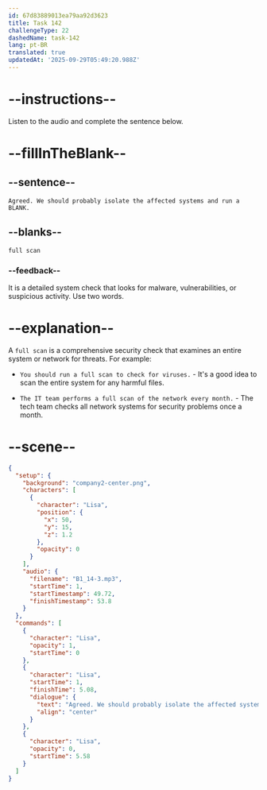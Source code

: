 ```yaml
---
id: 67d83889013ea79aa92d3623
title: Task 142
challengeType: 22
dashedName: task-142
lang: pt-BR
translated: true
updatedAt: '2025-09-29T05:49:20.988Z'
---
```


<!-- (audio) Lisa: Agreed. We should probably isolate the affected systems and run a full scan. -->

# --instructions--

Listen to the audio and complete the sentence below.

# --fillInTheBlank--

## --sentence--

`Agreed. We should probably isolate the affected systems and run a BLANK.`

## --blanks--

`full scan`

### --feedback--

It is a detailed system check that looks for malware, vulnerabilities, or suspicious activity. Use two words.

# --explanation--

A `full scan` is a comprehensive security check that examines an entire system or network for threats. For example:

- `You should run a full scan to check for viruses.` - It's a good idea to scan the entire system for any harmful files.

- `The IT team performs a full scan of the network every month.` - The tech team checks all network systems for security problems once a month.

# --scene--

```json
{
  "setup": {
    "background": "company2-center.png",
    "characters": [
      {
        "character": "Lisa",
        "position": {
          "x": 50,
          "y": 15,
          "z": 1.2
        },
        "opacity": 0
      }
    ],
    "audio": {
      "filename": "B1_14-3.mp3",
      "startTime": 1,
      "startTimestamp": 49.72,
      "finishTimestamp": 53.8
    }
  },
  "commands": [
    {
      "character": "Lisa",
      "opacity": 1,
      "startTime": 0
    },
    {
      "character": "Lisa",
      "startTime": 1,
      "finishTime": 5.08,
      "dialogue": {
        "text": "Agreed. We should probably isolate the affected systems and run a full scan.",
        "align": "center"
      }
    },
    {
      "character": "Lisa",
      "opacity": 0,
      "startTime": 5.58
    }
  ]
}
```
